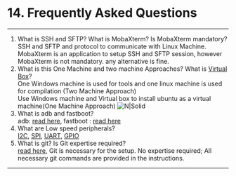 # 14. Frequently Asked Questions

------------

   1. What is SSH and SFTP? What is MobaXterm? Is MobaXterm mandatory?
      <br>SSH and SFTP and protocol to communicate with Linux Machine. MobaXterm is an application to setup SSH and SFTP session, however MobaXterm is not mandatory. any alternative is fine.
   2. What is this One Machine and two machine Approaches? What is [Virtual Box](https://en.wikipedia.org/wiki/VirtualBox)?
      <br>One Windows machine is used for tools and one linux machine is used for compilation (Two Machine Approach)
      <br>Use Windows machine and Virtual box to install ubuntu as a virtual machine(One Machine Approach)
![N|Solid](../pics/faq/faq-vm1.jpg)
   3. What is adb and fastboot?
      <br>adb: [read here](https://developer.android.com/studio/command-line/adb),  fastboot : [read here](https://www.androidcentral.com/android-z-what-fastboot)
   4. What are Low speed peripherals?
      <br>[I2C](https://en.wikipedia.org/wiki/I%C2%B2C), [SPI](https://en.wikipedia.org/wiki/Serial_Peripheral_Interface), [UART](https://en.wikipedia.org/wiki/Universal_asynchronous_receiver-transmitter), [GPIO](https://en.wikipedia.org/wiki/General-purpose_input/output)
   5. What is git? Is Git expertise required?
      <br>[read here](https://en.wikipedia.org/wiki/Git), Git is necessary for the setup. No expertise required; All necessary git  commands are provided in the instructions.

------------

